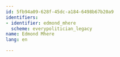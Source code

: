 ```yaml
---
id: 5fb94a09-628f-45dc-a184-6498b67b20a9
identifiers:
- identifier: edmond_mhere
  scheme: everypolitician_legacy
name: Edmond Mhere
lang: en

---
```

